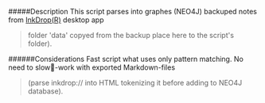 #####Description
This script parses into graphes (NEO4J) backuped notes from [InkDrop(R)](https://inkdrop.app/) desktop app
> folder 'data' copyed from the backup place here to the script's folder).

######Considerations
Fast script what uses only pattern matching.
No need to slow🐌️-work with exported Markdown-files
> (parse inkdrop:// into HTML tokenizing it before adding to NEO4J database).
